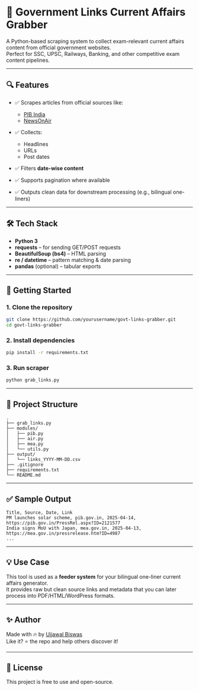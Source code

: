 # 🔗 Government Links Current Affairs Grabber

A Python-based scraping system to collect exam-relevant current affairs content from official government websites.  
Perfect for SSC, UPSC, Railways, Banking, and other competitive exam content pipelines.

---

## 🔍 Features

- ✅ Scrapes articles from official sources like:
  - [PIB India](https://pib.gov.in)
  - [NewsOnAir](https://newsonair.gov.in)

- ✅ Collects:
  - Headlines
  - URLs
  - Post dates
- ✅ Filters **date-wise content**
- ✅ Supports pagination where available
- ✅ Outputs clean data for downstream processing (e.g., bilingual one-liners)

---

## 🛠 Tech Stack

- **Python 3**
- **requests** – for sending GET/POST requests
- **BeautifulSoup (bs4)** – HTML parsing
- **re / datetime** – pattern matching & date parsing
- **pandas** (optional) – tabular exports

---

## 🚀 Getting Started

### 1. Clone the repository

```bash
git clone https://github.com/yourusername/govt-links-grabber.git
cd govt-links-grabber
```

### 2. Install dependencies

```bash
pip install -r requirements.txt
```

### 3. Run scraper

```bash
python grab_links.py
```

---

## 📁 Project Structure

```
.
├── grab_links.py
├── modules/
│   ├── pib.py
│   ├── air.py
│   ├── mea.py
│   └── utils.py
├── output/
│   └── links_YYYY-MM-DD.csv
├── .gitignore
├── requirements.txt
└── README.md
```

---

## ✅ Sample Output

```csv
Title, Source, Date, Link
PM launches solar scheme, pib.gov.in, 2025-04-14, https://pib.gov.in/PressRel.aspx?ID=2121577
India signs MoU with Japan, mea.gov.in, 2025-04-13, https://mea.gov.in/pressrelease.htm?ID=4987
...
```

---

## 💡 Use Case

This tool is used as a **feeder system** for your bilingual one-liner current affairs generator.  
It provides raw but clean source links and metadata that you can later process into PDF/HTML/WordPress formats.

---

## ✨ Author

Made with 🔥 by [Ujjawal Biswas](https://krispnotes.in)  
Like it? ⭐ the repo and help others discover it!

---

## 📄 License

This project is free to use and open-source.
